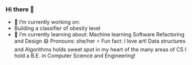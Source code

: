 ### Hi there 👋

<!--
**sonalidesarda/sonalidesarda** is a ✨ _special_ ✨ repository because its `README.md` (this file) appears on your GitHub profile.

Here are some ideas to get you started:

- 🔭 I’m currently working on ...
- 🌱 I’m currently learning ...
- 👯 I’m looking to collaborate on ...
- 🤔 I’m looking for help with ...
- 💬 Ask me about ...
- 📫 How to reach me: ...
- 😄 Pronouns: ...
- ⚡ Fun fact: ...
-->
- 🔭 I’m currently working on:
- Building a classifier of obesity level 
- 🌱 I’m currently learning about:
Machine learning
Software Refactoring and Design
😄 Pronouns: she/her
⚡ Fun fact:
I love art!
Data structures and Algorithms holds sweet spot in my heart of the many areas of CS
I hold a B.E. in Computer Science and Engineering!

